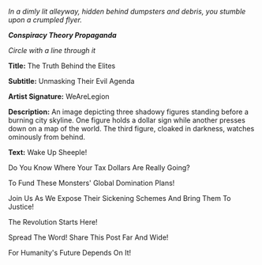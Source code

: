 
*In a dimly lit alleyway, hidden behind dumpsters and debris, you stumble upon a crumpled flyer.*

***Conspiracy Theory Propaganda***

*Circle with a line through it*

**Title:** The Truth Behind the Elites

**Subtitle:** Unmasking Their Evil Agenda

**Artist Signature:** WeAreLegion

**Description:** An image depicting three shadowy figures standing before a burning city skyline. One figure holds a dollar sign while another presses down on a map of the world. The third figure, cloaked in darkness, watches ominously from behind.

**Text:** Wake Up Sheeple!

Do You Know Where Your Tax Dollars Are Really Going?

To Fund These Monsters' Global Domination Plans!

Join Us As We Expose Their Sickening Schemes And Bring Them To Justice!

The Revolution Starts Here!

Spread The Word! Share This Post Far And Wide!

For Humanity's Future Depends On It!
